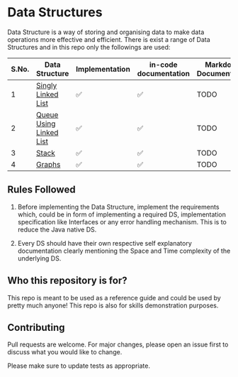 # Data Structures

Data Structure is a way of storing and organising data to make data operations more effective and efficient. There is exist a range of Data Structures and in this repo only the followings are used:

| S.No. | Data Structure                                               | Implementation     | in-code documentation | Markdown Documentation | Testing Status     |
|-------|--------------------------------------------------------------|--------------------|-----------------------|------------------------|--------------------|
| 1     | [Singly Linked List](./src/com/ds/linkedlist/LinkedList.md)  | :white_check_mark: | :white_check_mark:    | TODO                   | :white_check_mark: |
| 2     | [Queue Using Linked List](./src/com/ds/linkedlist/LQueue.md) | :white_check_mark: | :white_check_mark:    | TODO                   | TODO               |
| 3     | [Stack](./src/com/ds/linkedlist/Stack.md)                    | :white_check_mark: | :white_check_mark:    | TODO                   | TODO               |
| 4     | [Graphs](./src/com/ds/linkedlist/Graphs.md)                  | :white_check_mark: | :white_check_mark:    | TODO                   | :white_check_mark: |

## Rules Followed

1. Before implementing the Data Structure, implement the requirements which, could be in form of implementing a required DS, implementation specification like Interfaces or any error handling mechanism. This is to reduce the Java native DS.

2. Every DS should have their own respective self explanatory documentation clearly mentioning the Space and Time complexity of the underlying DS.

## Who this repository is for?

This repo is meant to be used as a reference guide and could be used by pretty much anyone! This repo is also for skills demonstration purposes. 

## Contributing
Pull requests are welcome. For major changes, please open an issue first to discuss what you would like to change.

Please make sure to update tests as appropriate.
